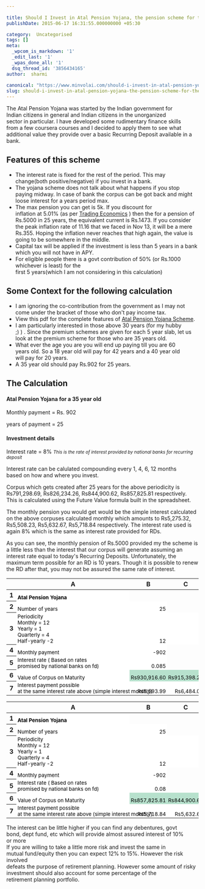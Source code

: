 ```yaml
---
 
title: Should I Invest in Atal Pension Yojana, the pension scheme for the common man?
publishDate: 2015-06-17 16:31:55.000000000 +05:30

category:  Uncategorised
tags: []
meta:
  _wpcom_is_markdown: '1'
  _edit_last: '1'
  _wpas_done_all: '1'
  dsq_thread_id: '3856434165'
author:  sharmi
 
canonical: "https://www.minvolai.com/should-i-invest-in-atal-pension-yojana-the-pension-scheme-for-the-common-man/"
slug: should-i-invest-in-atal-pension-yojana-the-pension-scheme-for-the-common-man
---
```

<p>The Atal Pension Yojana was started by the Indian government for<br />
Indian citizens in general and Indian citizens in the unorganized<br />
sector in particular. I have developed some rudimentary finance skills<br />
from a few coursera courses and I decided to apply them to see what<br />
additional value they provide over a basic Recurring Deposit available in a bank.</p>
<h2>Features of this scheme</h2>
<ul>
<li>The interest rate is fixed for the rest of the period. This may<br />
change(both positive/negative) if you invest in a bank.</li>
<li>The yojana scheme does not talk about what happens if you stop<br />
paying midway. In case of bank the corpus can be got back and might<br />
loose interest for a years period max.</li>
<li>The max pension you can get is 5k. If you discount for<br />
inflation at 5.01% (as per <a href="http://www.tradingeconomics.com/india/inflation-cpi">Trading Economics</a> )  then the for a pension of Rs.5000 in 25 years, the equivalent current is Rs.1473.  If you consider the peak inflation rate of 11.16 that we faced in Nov 13, it will be a mere Rs.355.  Hoping the inflation never reaches that high again, the value is going to be somewhere in the middle.</li>
<li>Capital tax will be applied if the investment is less than 5 years in a bank which you will not have in APY.</li>
<li>For eligible people there is a govt contribution of 50% (or Rs.1000 whichever is least) for the<br />
first 5 years(which I am not considering in this calculation)</li>
</ul>
<h2>Some Context for the following calculation</h2>
<ul>
<li>I am ignoring the co-contribution from the government as I may not<br />
come under the bracket of those who don't pay income tax.</li>
<li>View this pdf for the complete features of <a href="http://financialservices.gov.in/jansuraksha/Atal_Pension_Yojana-Scheme.pdf">Atal Pension Yojana Scheme</a>.</li>
<li>I am particularly interested in those above 30 years (for my hubby<br />
;) ) . Since the premium schemes are given for each 5 year slab, let us look at the premium scheme for those who are 35 years old.</li>
<li>What ever the age you are you will end up paying till you are 60<br />
years old.  So a 18 year old will pay for 42 years and a 40 year old<br />
will pay for 20 years.</li>
<li>A 35 year old should pay Rs.902 for 25 years.</li>
</ul>
<h2>The Calculation</h2>
<h4>Atal Pension Yojana for a 35 year old</h4>
<p>Monthly payment = Rs. 902</p>
<p>years of payment = 25</p>
<h4>Investment details</h4>
<p>Interest rate = 8% <small><em>This is the rate of interest provided by national banks for recurring deposit</em></small></p>
<p>Interest rate can be calulated compounding every 1, 4, 6, 12 months<br />
based on how and where you invest.</p>
<p>Corpus which gets created after 25 years for the above periodicity is Rs791,298.69, Rs826,234.26, Rs844,900.62, Rs857,825.81 respectively. This is calculated using the Future Value formula built in the spreadsheet.</p>
<p>The monthly pension you would get would be the simple interest calculated on the above corpuses calculated monthly which amounts to Rs5,275.32,<br />
Rs5,508.23, Rs5,632.67, Rs5,718.84 respectively.  The interest rate used is again 8% which is the same as interest rate provided for RDs.</p>
<p>As you can see, the monthly pension of Rs.5000 provided my the scheme is a little less than the interest that our corpus will generate assuming an interest rate equal to today's Recurring Deposits.  Unfortunately, the maximum term possible for an RD is 10 years.  Though it is possible to renew the RD after that, you may not be assured the same rate of interest.</p>
<style type="text/css">.ritz .waffle a { color: inherit; }.ritz .waffle .s2{text-align:right;color:#000000;background-color:#ffffff;font-size:10pt;vertical-align:bottom;white-space:nowrap;direction:ltr;padding:2px 3px 2px 3px;}.ritz .waffle .s0{text-align:left;font-weight:bold;color:#000000;background-color:#ffffff;font-size:10pt;vertical-align:bottom;white-space:nowrap;direction:ltr;padding:2px 3px 2px 3px;}.ritz .waffle .s1{text-align:left;color:#000000;background-color:#ffffff;font-size:10pt;vertical-align:bottom;white-space:nowrap;direction:ltr;padding:2px 3px 2px 3px;}.ritz .waffle .s3{text-align:right;color:#000000;background-color:#b7e1cd;font-size:10pt;vertical-align:bottom;white-space:nowrap;direction:ltr;padding:2px 3px 2px 3px;}<br />
.ritz {background-color: #eeeeee;<br />
font-family: sans-serif;<br />
font-size: 14px;}<br />
.ritz .waffle .s3 {<br />
    background-color:#B7cde1;<br />
}<br />
</style>
<div class="ritz grid-container" dir="ltr">
<table class="waffle" cellspacing="0" cellpadding="0">
<thead>
<tr>
<th class="row-header freezebar-origin-ltr"></th>
<th id="0C0" style="width:294px" class="column-headers-background">A</th>
<th id="0C1" style="width:100px" class="column-headers-background">B</th>
<th id="0C2" style="width:100px" class="column-headers-background">C</th>
<th id="0C3" style="width:100px" class="column-headers-background">D</th>
<th id="0C4" style="width:100px" class="column-headers-background">E</th>
</tr>
</thead>
<tbody>
<tr style="height:21px;">
<th id="0R0" style="height: 21px;" class="row-headers-background">
<div class="row-header-wrapper" style="line-height: 21px;">1</div>
</th>
<td class="s0" dir="ltr">Atal Pension Yojana</td>
<td></td>
<td></td>
<td></td>
<td></td>
</tr>
<tr style="height:21px;">
<th id="0R1" style="height: 21px;" class="row-headers-background">
<div class="row-header-wrapper" style="line-height: 21px;">2</div>
</th>
<td class="s1" dir="ltr">Number of years</td>
<td class="s2" dir="ltr">25</td>
<td></td>
<td class="s1" dir="ltr"></td>
<td class="s1" dir="ltr"></td>
</tr>
<tr style="height:21px;">
<th id="0R2" style="height: 21px;" class="row-headers-background">
<div class="row-header-wrapper" style="line-height: 21px;">3</div>
</th>
<td class="s1 softmerge" dir="ltr">
<div class="softmerge-inner" style="width: 291px; left: -1px;">Periodicity<br />Monthly = 12<br />Yearly = 1<br />Quarterly = 4<br />Half-yearly -2</div>
</td>
<td class="s2" dir="ltr">12</td>
<td class="s2" dir="ltr">4</td>
<td class="s2" dir="ltr">2</td>
<td class="s2" dir="ltr">1</td>
</tr>
<tr style="height:21px;">
<th id="0R3" style="height: 21px;" class="row-headers-background">
<div class="row-header-wrapper" style="line-height: 21px;">4</div>
</th>
<td class="s1" dir="ltr">Monthly payment</td>
<td class="s2" dir="ltr">-902</td>
<td></td>
<td></td>
<td></td>
</tr>
<tr style="height:21px;">
<th id="0R4" style="height: 21px;" class="row-headers-background">
<div class="row-header-wrapper" style="line-height: 21px;">5</div>
</th>
<td class="s1 softmerge" dir="ltr">
<div class="softmerge-inner" style="width: 291px; left: -1px;">Interest rate ( Based on rates<br /> promised by national banks on fd)</div>
</td>
<td class="s2" dir="ltr">0.085</td>
<td></td>
<td></td>
<td></td>
</tr>
<tr style="height:21px;">
<th id="0R5" style="height: 21px;" class="row-headers-background">
<div class="row-header-wrapper" style="line-height: 21px;">6</div>
</th>
<td class="s1" dir="ltr">Value of Corpus on Maturity</td>
<td class="s3" dir="ltr">Rs930,916.60</td>
<td class="s3" dir="ltr">Rs915,398.29</td>
<td class="s3" dir="ltr">Rs893,062.56</td>
<td class="s3" dir="ltr">Rs851,500.19</td>
</tr>
<tr style="height:21px;">
<th id="0R6" style="height: 21px;" class="row-headers-background">
<div class="row-header-wrapper" style="line-height: 21px;">7</div>
</th>
<td class="s1 softmerge" dir="ltr">
<div class="softmerge-inner" style="width: 291px; left: -1px;">Interest payment possible <br />at the same interest rate above (simple interest monthly)</div>
</td>
<td class="s2">Rs6,593.99</td>
<td class="s2">Rs6,484.07</td>
<td class="s2">Rs6,325.86</td>
<td class="s2">Rs6,031.46</td>
</tr>
</tbody>
</table>
</div>
<div class="ritz grid-container" dir="ltr">
<table class="waffle" cellspacing="0" cellpadding="0">
<thead>
<tr>
<th class="row-header freezebar-origin-ltr"></th>
<th id="0C0" style="width:294px" class="column-headers-background">A</th>
<th id="0C1" style="width:100px" class="column-headers-background">B</th>
<th id="0C2" style="width:100px" class="column-headers-background">C</th>
<th id="0C3" style="width:100px" class="column-headers-background">D</th>
<th id="0C4" style="width:100px" class="column-headers-background">E</th>
</tr>
</thead>
<tbody>
<tr style="height:21px;">
<th id="0R0" style="height: 21px;" class="row-headers-background">
<div class="row-header-wrapper" style="line-height: 21px;">1</div>
</th>
<td class="s0" dir="ltr">Atal Pension Yojana</td>
<td></td>
<td></td>
<td></td>
<td></td>
</tr>
<tr style="height:21px;">
<th id="0R1" style="height: 21px;" class="row-headers-background">
<div class="row-header-wrapper" style="line-height: 21px;">2</div>
</th>
<td class="s1" dir="ltr">Number of years</td>
<td class="s2" dir="ltr">25</td>
<td></td>
<td class="s1" dir="ltr"></td>
<td class="s1" dir="ltr"></td>
</tr>
<tr style="height:21px;">
<th id="0R2" style="height: 21px;" class="row-headers-background">
<div class="row-header-wrapper" style="line-height: 21px;">3</div>
</th>
<td class="s1 softmerge" dir="ltr">
<div class="softmerge-inner" style="width: 291px; left: -1px;">Periodicity<br />Monthly = 12<br />Yearly = 1<br />Quarterly = 4<br />Half-yearly -2</div>
</td>
<td class="s2" dir="ltr">12</td>
<td class="s2" dir="ltr">4</td>
<td class="s2" dir="ltr">2</td>
<td class="s2" dir="ltr">1</td>
</tr>
<tr style="height:21px;">
<th id="0R3" style="height: 21px;" class="row-headers-background">
<div class="row-header-wrapper" style="line-height: 21px;">4</div>
</th>
<td class="s1" dir="ltr">Monthly payment</td>
<td class="s2" dir="ltr">-902</td>
<td></td>
<td></td>
<td></td>
</tr>
<tr style="height:21px;">
<th id="0R4" style="height: 21px;" class="row-headers-background">
<div class="row-header-wrapper" style="line-height: 21px;">5</div>
</th>
<td class="s1 softmerge" dir="ltr">
<div class="softmerge-inner" style="width: 291px; left: -1px;">Interest rate ( Based on rates<br /> promised by national banks on fd)</div>
</td>
<td class="s2" dir="ltr">0.08</td>
<td></td>
<td></td>
<td></td>
</tr>
<tr style="height:21px;">
<th id="0R5" style="height: 21px;" class="row-headers-background">
<div class="row-header-wrapper" style="line-height: 21px;">6</div>
</th>
<td class="s1" dir="ltr">Value of Corpus on Maturity</td>
<td class="s3" dir="ltr">Rs857,825.81</td>
<td class="s3" dir="ltr">Rs844,900.62</td>
<td class="s3" dir="ltr">Rs826,234.26</td>
<td class="s3" dir="ltr">Rs791,298.69</td>
</tr>
<tr style="height:21px;">
<th id="0R6" style="height: 21px;" class="row-headers-background">
<div class="row-header-wrapper" style="line-height: 21px;">7</div>
</th>
<td class="s1 softmerge" dir="ltr">
<div class="softmerge-inner" style="width: 291px; left: -1px;">Interest payment possible <br />at the same interest rate above (simple interest monthly)</div>
</td>
<td class="s2">Rs5,718.84</td>
<td class="s2">Rs5,632.67</td>
<td class="s2">Rs5,508.23</td>
<td class="s2">Rs5,275.32</td>
</tr>
</tbody>
</table>
</div>
<p><script type="text/javascript"><br />
function posObj(sheet, id, row, col, x, y) {<br />
  var rtl = false;<br />
  var sheetElement = document.getElementById(sheet);<br />
  if (!sheetElement) {<br />
    sheetElement = document.getElementById(sheet + '-grid-container');<br />
  }<br />
  if (sheetElement) {<br />
    rtl = sheetElement.getAttribute('dir') == 'rtl';<br />
  }<br />
  var r = document.getElementById(sheet+'R'+row);<br />
  var c = document.getElementById(sheet+'C'+col);<br />
  if (r && c) {<br />
    var objElement = document.getElementById(id);<br />
    var s = objElement.style;<br />
    var t = y;<br />
    while (r) {<br />
      t += r.offsetTop;<br />
      r = r.offsetParent;<br />
    }<br />
    var offsetX = x;<br />
    while (c) {<br />
      offsetX += c.offsetLeft;<br />
      c = c.offsetParent;<br />
    }<br />
    if (rtl) {<br />
      offsetX -= objElement.offsetWidth;<br />
    }<br />
    s.left = offsetX + 'px';<br />
    s.top = t + 'px';<br />
    s.display = 'block';<br />
    s.border = '1px solid #000000';<br />
  }<br />
};<br />
function posObjs() {<br />
};<br />
posObjs();</script></p>
<p>The interest can be little higher if you can find any debentures, govt<br />
bond, dept fund, etc which will provide almost assured interest of 10%<br />
or more<br />
If you are willing to take a little more risk and invest the same in<br />
mutual fund/equity then you can expect 12% to 15%.  However the risk involved<br />
defeats the purpose of retirement planning. However some amount of risky investment should also account for some percentage of the<br />
retirement planning portfolio.</p>
